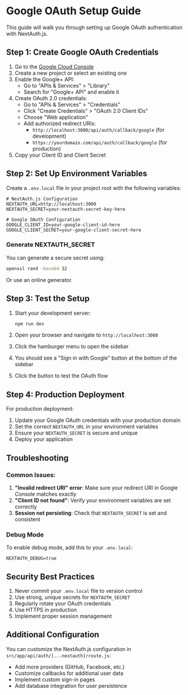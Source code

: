 # Google OAuth Setup Guide

This guide will walk you through setting up Google OAuth authentication with NextAuth.js.

## Step 1: Create Google OAuth Credentials

1. Go to the [Google Cloud Console](https://console.cloud.google.com/)
2. Create a new project or select an existing one
3. Enable the Google+ API:
   - Go to "APIs & Services" > "Library"
   - Search for "Google+ API" and enable it
4. Create OAuth 2.0 credentials:
   - Go to "APIs & Services" > "Credentials"
   - Click "Create Credentials" > "OAuth 2.0 Client IDs"
   - Choose "Web application"
   - Add authorized redirect URIs:
     - `http://localhost:3000/api/auth/callback/google` (for development)
     - `https://yourdomain.com/api/auth/callback/google` (for production)
5. Copy your Client ID and Client Secret

## Step 2: Set Up Environment Variables

Create a `.env.local` file in your project root with the following variables:

```env
# NextAuth.js Configuration
NEXTAUTH_URL=http://localhost:3000
NEXTAUTH_SECRET=your-nextauth-secret-key-here

# Google OAuth Configuration
GOOGLE_CLIENT_ID=your-google-client-id-here
GOOGLE_CLIENT_SECRET=your-google-client-secret-here
```

### Generate NEXTAUTH_SECRET

You can generate a secure secret using:

```bash
openssl rand -base64 32
```

Or use an online generator.

## Step 3: Test the Setup

1. Start your development server:
   ```bash
   npm run dev
   ```

2. Open your browser and navigate to `http://localhost:3000`

3. Click the hamburger menu to open the sidebar

4. You should see a "Sign in with Google" button at the bottom of the sidebar

5. Click the button to test the OAuth flow

## Step 4: Production Deployment

For production deployment:

1. Update your Google OAuth credentials with your production domain
2. Set the correct `NEXTAUTH_URL` in your environment variables
3. Ensure your `NEXTAUTH_SECRET` is secure and unique
4. Deploy your application

## Troubleshooting

### Common Issues:

1. **"Invalid redirect URI" error**: Make sure your redirect URI in Google Console matches exactly
2. **"Client ID not found"**: Verify your environment variables are set correctly
3. **Session not persisting**: Check that `NEXTAUTH_SECRET` is set and consistent

### Debug Mode

To enable debug mode, add this to your `.env.local`:

```env
NEXTAUTH_DEBUG=true
```

## Security Best Practices

1. Never commit your `.env.local` file to version control
2. Use strong, unique secrets for `NEXTAUTH_SECRET`
3. Regularly rotate your OAuth credentials
4. Use HTTPS in production
5. Implement proper session management

## Additional Configuration

You can customize the NextAuth.js configuration in `src/app/api/auth/[...nextauth]/route.js`:

- Add more providers (GitHub, Facebook, etc.)
- Customize callbacks for additional user data
- Implement custom sign-in pages
- Add database integration for user persistence 